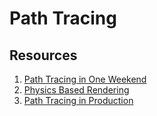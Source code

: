 # Path Tracing

## Resources

1. [Path Tracing in One Weekend](https://raytracing.github.io/books/RayTracingInOneWeekend.html)
2. [Physics Based Rendering](https://pbrt.org/)
3. [Path Tracing in Production](https://jo.dreggn.org/path-tracing-in-production/2019/)

